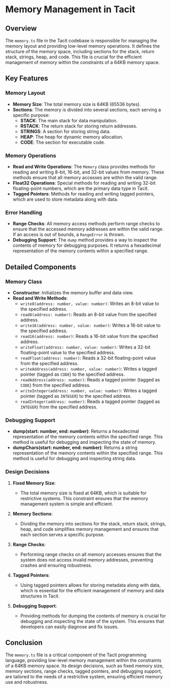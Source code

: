 # Memory Management in Tacit

## Overview

The `memory.ts` file in the Tacit codebase is responsible for managing the memory layout and providing low-level memory operations. It defines the structure of the memory space, including sections for the stack, return stack, strings, heap, and code. This file is crucial for the efficient management of memory within the constraints of a 64KB memory space.

## Key Features

### Memory Layout

- **Memory Size**: The total memory size is 64KB (65536 bytes).
- **Sections**: The memory is divided into several sections, each serving a specific purpose:
  - **STACK**: The main stack for data manipulation.
  - **RSTACK**: The return stack for storing return addresses.
  - **STRINGS**: A section for storing string data.
  - **HEAP**: The heap for dynamic memory allocation.
  - **CODE**: The section for executable code.

### Memory Operations

- **Read and Write Operations**: The `Memory` class provides methods for reading and writing 8-bit, 16-bit, and 32-bit values from memory. These methods ensure that all memory accesses are within the valid range.
- **Float32 Operations**: Special methods for reading and writing 32-bit floating-point numbers, which are the primary data type in Tacit.
- **Tagged Pointers**: Methods for reading and writing tagged pointers, which are used to store metadata along with data.

### Error Handling

- **Range Checks**: All memory access methods perform range checks to ensure that the accessed memory addresses are within the valid range. If an access is out of bounds, a `RangeError` is thrown.
- **Debugging Support**: The `dump` method provides a way to inspect the contents of memory for debugging purposes. It returns a hexadecimal representation of the memory contents within a specified range.

## Detailed Components

### Memory Class

- **Constructor**: Initializes the memory buffer and data view.
- **Read and Write Methods**:
  - `write8(address: number, value: number)`: Writes an 8-bit value to the specified address.
  - `read8(address: number)`: Reads an 8-bit value from the specified address.
  - `write16(address: number, value: number)`: Writes a 16-bit value to the specified address.
  - `read16(address: number)`: Reads a 16-bit value from the specified address.
  - `writeFloat(address: number, value: number)`: Writes a 32-bit floating-point value to the specified address.
  - `readFloat(address: number)`: Reads a 32-bit floating-point value from the specified address.
  - `writeAddress(address: number, value: number)`: Writes a tagged pointer (tagged as `CODE`) to the specified address.
  - `readAddress(address: number)`: Reads a tagged pointer (tagged as `CODE`) from the specified address.
  - `writeInteger(address: number, value: number)`: Writes a tagged pointer (tagged as `INTEGER`) to the specified address.
  - `readInteger(address: number)`: Reads a tagged pointer (tagged as `INTEGER`) from the specified address.

### Debugging Support

- **dump(start: number, end: number)**: Returns a hexadecimal representation of the memory contents within the specified range. This method is useful for debugging and inspecting the state of memory.
- **dumpChars(start: number, end: number)**: Returns a string representation of the memory contents within the specified range. This method is useful for debugging and inspecting string data.

### Design Decisions

1. **Fixed Memory Size**:

   - The total memory size is fixed at 64KB, which is suitable for restrictive systems. This constraint ensures that the memory management system is simple and efficient.

2. **Memory Sections**:

   - Dividing the memory into sections for the stack, return stack, strings, heap, and code simplifies memory management and ensures that each section serves a specific purpose.

3. **Range Checks**:

   - Performing range checks on all memory accesses ensures that the system does not access invalid memory addresses, preventing crashes and ensuring robustness.

4. **Tagged Pointers**:

   - Using tagged pointers allows for storing metadata along with data, which is essential for the efficient management of memory and data structures in Tacit.

5. **Debugging Support**:
   - Providing methods for dumping the contents of memory is crucial for debugging and inspecting the state of the system. This ensures that developers can easily diagnose and fix issues.

## Conclusion

The `memory.ts` file is a critical component of the Tacit programming language, providing low-level memory management within the constraints of a 64KB memory space. Its design decisions, such as fixed memory size, memory sections, range checks, tagged pointers, and debugging support, are tailored to the needs of a restrictive system, ensuring efficient memory use and robustness.

